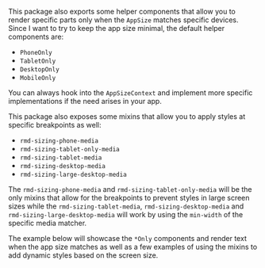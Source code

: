 This package also exports some helper components that allow you to render
specific parts only when the `AppSize` matches specific devices. Since I want to
try to keep the app size minimal, the default helper components are:

- `PhoneOnly`
- `TabletOnly`
- `DesktopOnly`
- `MobileOnly`

You can always hook into the `AppSizeContext` and implement more specific
implementations if the need arises in your app.

This package also exposes some mixins that allow you to apply styles at specific
breakpoints as well:

- `rmd-sizing-phone-media`
- `rmd-sizing-tablet-only-media`
- `rmd-sizing-tablet-media`
- `rmd-sizing-desktop-media`
- `rmd-sizing-large-desktop-media`

The `rmd-sizing-phone-media` and `rmd-sizing-tablet-only-media` will be the only
mixins that allow for the breakpoints to prevent styles in large screen sizes
while the `rmd-sizing-tablet-media`, `rmd-sizing-desktop-media` and
`rmd-sizing-large-desktop-media` will work by using the `min-width` of the
specific media matcher.

The example below will showcase the `*Only` components and render text when the
app size matches as well as a few examples of using the mixins to add dynamic
styles based on the screen size.
